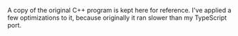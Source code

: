 A copy of the original C++ program is kept here for reference.  I've applied a few optimizations to it, because originally it ran slower than my TypeScript port.
